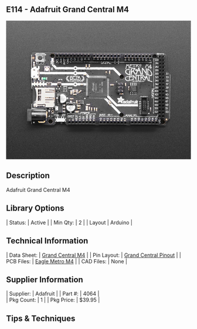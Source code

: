 ## E114 - Adafruit Grand Central M4

![image](CAD/E114/image.png)

## Description    

Adafruit Grand Central M4

## Library Options

| Status: | Active |
| Min Qty: | 2 |
| Layout | Arduino | 

## Technical Information

| Data Sheet: | [Grand Central M4](https://learn.adafruit.com/adafruit-grand-central) |
| Pin Layout: | [Grand Central Pinout](https://github.com/adafruit/Adafruit-Grand-Central-PCB/blob/master/Adafruit%20Grand%20Central%20M4%20Express%20Pinout.pdf) |
| PCB Files: | [Eagle Metro M4](https://github.com/adafruit/Adafruit-Grand-Central-PCB) |
| CAD Files: | None |

## Supplier Information

| Supplier: | Adafruit |
| Part #: | 4064 |         
| Pkg Count: | 1 |
| Pkg Price: | $39.95 |

## Tips & Techniques


